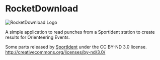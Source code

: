 # RocketDownload

![RocketDownload Logo](/favicon.png)

A simple application to read punches from a SportIdent station to create results for Orienteering Events.

Some parts released by [SportIdent](http://sportident.com) under the CC BY-ND 3.0 license. http://creativecommons.org/licenses/by-nd/3.0/
